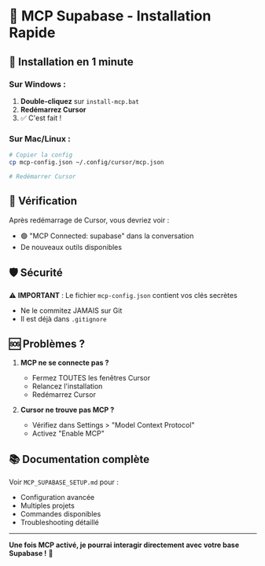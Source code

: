 # 🔌 MCP Supabase - Installation Rapide

## 🚀 Installation en 1 minute

### Sur Windows :

1. **Double-cliquez** sur `install-mcp.bat`
2. **Redémarrez Cursor**
3. ✅ C'est fait !

### Sur Mac/Linux :

```bash
# Copier la config
cp mcp-config.json ~/.config/cursor/mcp.json

# Redémarrer Cursor
```

## 🎯 Vérification

Après redémarrage de Cursor, vous devriez voir :
- 🟢 "MCP Connected: supabase" dans la conversation
- De nouveaux outils disponibles

## 🛡️ Sécurité

⚠️ **IMPORTANT** : Le fichier `mcp-config.json` contient vos clés secrètes
- Ne le commitez JAMAIS sur Git
- Il est déjà dans `.gitignore`

## 🆘 Problèmes ?

1. **MCP ne se connecte pas ?**
   - Fermez TOUTES les fenêtres Cursor
   - Relancez l'installation
   - Redémarrez Cursor

2. **Cursor ne trouve pas MCP ?**
   - Vérifiez dans Settings > "Model Context Protocol"
   - Activez "Enable MCP"

## 📚 Documentation complète

Voir `MCP_SUPABASE_SETUP.md` pour :
- Configuration avancée
- Multiples projets
- Commandes disponibles
- Troubleshooting détaillé

---

**Une fois MCP activé, je pourrai interagir directement avec votre base Supabase !** 🚀